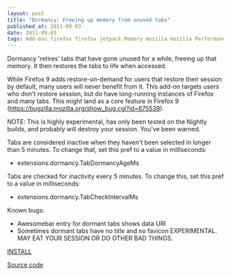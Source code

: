 ```yaml
---
layout: post
title: "Dormancy: Freeing up memory from unused tabs"
published_at: 2011-09-03
date: 2011-09-03
tags: Add-ons firefox firefox jetpack Memory mozilla mozilla Performance
---
```


Dormancy 'retires' tabs that have gone unused for a while, freeing up that memory. It then restores the tabs to life when accessed.

While Firefox 9 adds restore-on-demand for users that restore their session by default, many users will never benefit from it. This add-on targets users who don't restore session, but do have long-running instances of Firefox and many tabs. This might land as a core feature in Firefox 9 (https://bugzilla.mozilla.org/show_bug.cgi?id=675539).

NOTE: This is highly experimental, has only been tested on the Nightly builds, and probably will destroy your session. You've been warned.

Tabs are considered inactive when they haven't been selected in longer than 5 minutes. To change that, set this pref to a value in milliseconds:

* extensions.dormancy.TabDormancyAgeMs

Tabs are checked for inactivity every 5 minutes. To change this, set this pref to a value in milliseconds:

* extensions.dormancy.TabCheckIntervalMs

Known bugs:

*   Awesomebar entry for dormant tabs shows data URI
*   Sometimes dormant tabs have no title and no favicon
EXPERIMENTAL. MAY EAT YOUR SESSION OR DO OTHER BAD THINGS.

[INSTALL](http://j.mp/oW3xQN)

[Source code](http://j.mp/n82njh)